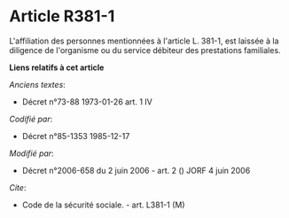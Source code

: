 # Article R381-1

L'affiliation des personnes mentionnées à l'article L. 381-1, est laissée à la diligence de l'organisme ou du service
débiteur des prestations familiales.

**Liens relatifs à cet article**

_Anciens textes_:

  - Décret n°73-88 1973-01-26 art. 1 IV

_Codifié par_:

  - Décret n°85-1353 1985-12-17

_Modifié par_:

  - Décret n°2006-658 du 2 juin 2006 - art. 2 () JORF 4 juin 2006

_Cite_:

  - Code de la sécurité sociale. - art. L381-1 (M)
